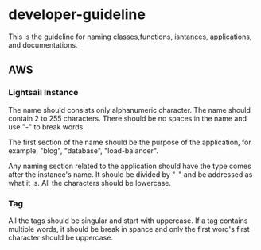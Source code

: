 # developer-guideline
This is the guideline for naming classes,functions, isntances, applications, and documentations.

## AWS

### Lightsail Instance
The name should consists only alphanumeric character. The name should contain 2 to 255 characters. There should be no spaces in the name and use "-" to break words.

The first section of the name should be the purpose of the application, for example, "blog", "database", "load-balancer".

Any naming section related to the application should have the type comes after the instance's name. It should be divided by "-" and be addressed as what it is. All the characters should be lowercase.

### Tag
All the tags should be singular and start with uppercase. If a tag contains multiple words, it should be break in spance and only the first word's first character should be uppercase.